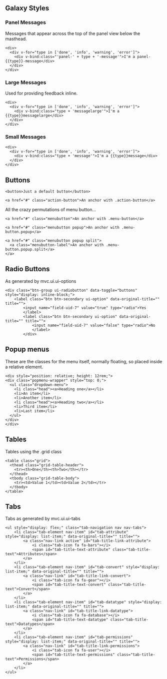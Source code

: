 ## Galaxy Styles

### Panel Messages

Messages that appear across the top of the panel view below the masthead.

```
<div>
  <div v-for="type in ['done', 'info', 'warning', 'error']">
    <div v-bind:class="'panel-' + type + '-message'">I'm a panel-{{type}}-message</div>
  </div>
</div>
```

### Large Messages

Used for providing feedback inline.

```
<div>
  <div v-for="type in ['done', 'info', 'warning', 'error']">
    <div v-bind:class="type + 'messagelarge'">I'm a {{type}}messagelarge</div>
  </div>
</div>
```

### Small Messages

```
<div>
  <div v-for="type in ['done', 'info', 'warning', 'error']">
    <div v-bind:class="type + 'message'">I'm a {{type}}message</div>
  </div>
</div>
```

## Buttons

```
<button>Just a default button</button>
```

```
<a href="#" class="action-button">An anchor with .action-button</a>
```

All the crazy permutations of menu button...

```
<a href="#" class="menubutton">An anchor with .menu-button</a>
```

```
<a href="#" class="menubutton popup">An anchor with .menu-button.popup</a>
```

```
<a href="#" class="menubutton popup split">
  <a class="menubutton-label">An anchor with .menu-button.popup.split</a>
</a>
```

## Radio Buttons

As generated by mvc.ui.ui-options

```
<div class="btn-group ui-radiobutton" data-toggle="buttons" style="display: inline-block;">
	<label class="btn btn-secondary ui-option" data-original-title="" title="">
		<input name="field-uid-7" value="true" type="radio">Yes
		</label>
		<label class="btn btn-secondary ui-option" data-original-title="" title="">
			<input name="field-uid-7" value="false" type="radio">No
			</label>
		</div>
```

## Popup menus

These are the classes for the menu itself, normally floating, so placed inside
a relative element.

```
<div style="position: relative; height: 12rem;">
<div class="popmenu-wrapper" style="top: 0;">
  <ul class="dropdown-menu">
    <li class="head"><a>Heading one</a></li>
    <li>An item</li>
    <li>Another item</li>
    <li class="head"><a>Heading two</a></li>
    <li>Third item</li>
    <li>Last item</li>
  </ul>
</div>
</div>
```

## Tables

Tables using the .grid class

```
<table class="grid">
  <thead class="grid-table-header">
    <tr><th>One</th><th>Two</th></tr>
  </thead>
  <tbody class="grid-table-body">
    <tr><td>Value 1</td><td>Value 2</td></tr>
  </tbody>
</table>
```

## Tabs

Tabs as generated by mvc.ui.ui-tabs

```
<ul style="display: flex;" class="tab-navigation nav nav-tabs">
	<li class="tab-element nav-item" id="tab-attribute" style="display: list-item;" data-original-title="" title="">
		<a class="nav-link active" id="tab-title-link-attribute">
			<i class="tab-icon fa fa-bars"></i>
			<span id="tab-title-text-attribute" class="tab-title-text">Attributes</span>
		</a>
	</li>
	<li class="tab-element nav-item" id="tab-convert" style="display: list-item;" data-original-title="" title="">
		<a class="nav-link" id="tab-title-link-convert">
			<i class="tab-icon fa fa-gear"></i>
			<span id="tab-title-text-convert" class="tab-title-text">Convert</span>
		</a>
	</li>
	<li class="tab-element nav-item" id="tab-datatype" style="display: list-item;" data-original-title="" title="">
		<a class="nav-link" id="tab-title-link-datatype">
			<i class="tab-icon fa fa-database"></i>
			<span id="tab-title-text-datatype" class="tab-title-text">Datatypes</span>
		</a>
	</li>
	<li class="tab-element nav-item" id="tab-permissions" style="display: list-item;" data-original-title="" title="">
		<a class="nav-link" id="tab-title-link-permissions">
			<i class="tab-icon fa fa-user"></i>
			<span id="tab-title-text-permissions" class="tab-title-text">Permissions</span>
		</a>
	</li>
</ul>
```
